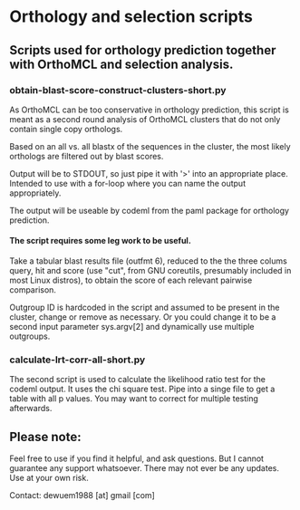 # Orthology and selection scripts

## Scripts used for orthology prediction together with OrthoMCL and selection analysis.

### obtain-blast-score-construct-clusters-short.py

As OrthoMCL can be too conservative in orthology prediction, this script is meant as a second round analysis of OrthoMCL clusters that do not only contain single copy orthologs.

Based on an all vs. all blastx of the sequences in the cluster, the most likely orthologs are filtered out by blast scores. 

Output will be to STDOUT, so just pipe it with '>' into an appropriate place. Intended to use with a for-loop where you can name the output appropriately.

The output will be useable by codeml from the paml package for orthology prediction. 


#### The script requires some leg work to be useful.

Take a tabular blast results file (outfmt 6), reduced to the the three colums query, hit and score (use "cut", from GNU coreutils, presumably included in most Linux distros), to obtain the score of each relevant pairwise comparison.

Outgroup ID is hardcoded in the script and assumed to be present in the cluster, change or remove as necessary. Or you could change it to be a second input parameter sys.argv[2] and dynamically use multiple outgroups.



### calculate-lrt-corr-all-short.py

The second script is used to calculate the likelihood ratio test for the codeml output. It uses the chi square test. Pipe into a singe file to get a table with all p values. You may want to correct for multiple testing afterwards.


## Please note:

Feel free to use if you find it helpful, and ask questions. But I cannot guarantee any support whatsoever. There may not ever be any updates. Use at your own risk.

Contact: dewuem1988 [at] gmail [com]
